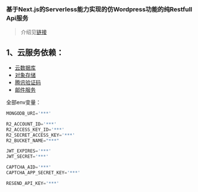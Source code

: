 ### 基于Next.js的Serverless能力实现的仿Wordpress功能的纯Restfull Api服务

> 介绍见[链接](https://github.com/guanweisong/honeycomb-intro/blob/master/README.md)

## 1、云服务依赖：
- [云数据库](https://www.mongodb.com/atlas/database)
- [对象存储](https://www.cloudflare.com/developer-platform/r2/)
- [腾讯验证码](https://007.qq.com/product.html)
- [邮件服务](https://resend.com)

全部env变量：
```typescript
MONGODB_URI='***'

R2_ACCOUNT_ID='***'
R2_ACCESS_KEY_ID='***'
R2_SECRET_ACCESS_KEY='***'
R2_BUCKET_NAME="***"

JWT_EXPIRES='***'
JWT_SECRET='***'

CAPTCHA_AID='***'
CAPTCHA_APP_SECRET_KEY='***'

RESEND_API_KEY='***'
```



